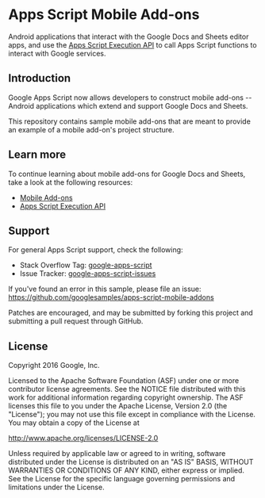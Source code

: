 Apps Script Mobile Add-ons
==========================

Android applications that interact with the Google Docs and Sheets
editor apps, and use the
[Apps Script Execution API](https://developers.google.com/apps-script/guides/)
to call Apps Script functions to interact with Google services.

Introduction
------------

Google Apps Script now allows developers to construct mobile add-ons --
Android applications which extend and support Google Docs and Sheets.

This repository contains sample mobile add-ons that are meant to
provide an example of a mobile add-on's project structure.

Learn more
----------

To continue learning about mobile add-ons for Google Docs and Sheets,
take a look at the following resources:

* [Mobile Add-ons](https://developers.google.com/apps-script/add-ons/mobile)
* [Apps Script Execution API](https://developers.google.com/apps-script/guides/)

Support
-------

For general Apps Script support, check the following:

- Stack Overflow Tag: [google-apps-script](http://stackoverflow.com/questions/tagged/google-apps-script)
- Issue Tracker: [google-apps-script-issues](https://code.google.com/p/google-apps-script-issues/issues/list)

If you've found an error in this sample, please file an issue:
https://github.com/googlesamples/apps-script-mobile-addons

Patches are encouraged, and may be submitted by forking this project and
submitting a pull request through GitHub.

License
-------

Copyright 2016 Google, Inc.

Licensed to the Apache Software Foundation (ASF) under one
or more contributor license agreements.  See the NOTICE file
distributed with this work for additional information
regarding copyright ownership.  The ASF licenses this file
to you under the Apache License, Version 2.0 (the
"License"); you may not use this file except in compliance
with the License.  You may obtain a copy of the License at

  http://www.apache.org/licenses/LICENSE-2.0

Unless required by applicable law or agreed to in writing,
software distributed under the License is distributed on an
"AS IS" BASIS, WITHOUT WARRANTIES OR CONDITIONS OF ANY
KIND, either express or implied.  See the License for the
specific language governing permissions and limitations
under the License.